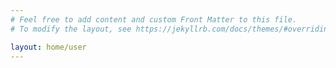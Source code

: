 ```yaml
---
# Feel free to add content and custom Front Matter to this file.
# To modify the layout, see https://jekyllrb.com/docs/themes/#overriding-theme-defaults

layout: home/user
---
```

